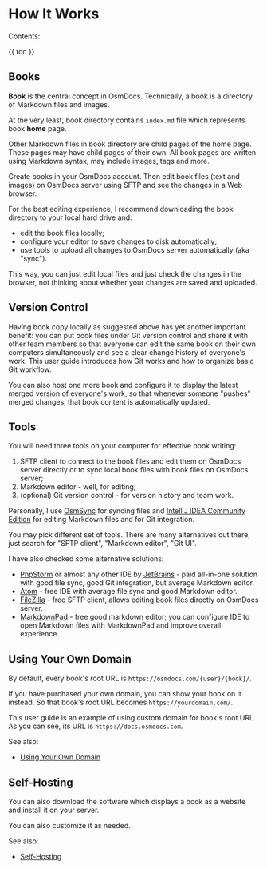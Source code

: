 # How It Works

Contents:

{{ toc }}

## Books

**Book** is the central concept in OsmDocs. Technically, a book is a directory of Markdown files and images.

At the very least, book directory contains `index.md` file which represents book **home** page.

Other Markdown files in book directory are child pages of the home page. These pages may have child pages of their own. All book pages are written using Markdown syntax, may include images, tags and more.

Create books in your OsmDocs account. Then edit book files (text and images) on OsmDocs server using SFTP and see the changes in a Web browser.

For the best editing experience, I recommend downloading the book directory to your local hard drive and:

* edit the book files locally;
* configure your editor to save changes to disk automatically;
* use tools to upload all changes to OsmDocs server automatically (aka "sync").

This way, you can just edit local files and just check the changes in the browser, not thinking about whether your changes are saved and uploaded.

## Version Control

Having book copy locally as suggested above has yet another important benefit: you can put book files under Git version control and share it with other team members so that everyone can edit the same book on their own computers simultaneously and see a clear change history of everyone's work. This user guide introduces how Git works and how to organize basic Git workflow.

You can also host one more book and configure it to display the latest merged version of everyone's work, so that whenever someone "pushes" merged changes, that book content is automatically updated.

## Tools

You will need three tools on your computer for effective book writing:

1. SFTP client to connect to the book files and edit them on OsmDocs server directly or to sync local book files with book files on OsmDocs server;
2. Markdown editor - well, for editing;
3. (optional) Git version control - for version history and team work.

Personally, I use [OsmSync]() for syncing files and [IntelliJ IDEA Community Edition]() for editing Markdown files and for Git integration. 

You may pick different set of tools. There are many alternatives out there, just search for "SFTP client", "Markdown editor", "Git UI".  

I have also checked some alternative solutions:

* [PhpStorm]() or almost any other IDE by [JetBrains]() - paid all-in-one solution with good file sync, good Git integration, but average Markdown editor.
* [Atom]() - free IDE with average file sync and good Markdown editor. 
* [FileZilla]() - free SFTP client, allows editing book files directly on OsmDocs server.
* [MarkdownPad]() - free good markdown editor; you can configure IDE to open Markdown files with MarkdownPad and improve overall experience.



## Using Your Own Domain

By default, every book's root URL is `https://osmdocs.com/{user}/{book}/`.

If you have purchased your own domain, you can show your book on it instead. So that book's root URL becomes `https://yourdomain.com/`.

This user guide is an example of using custom domain for book's root URL. As you can see, its URL is `https://docs.osmdocs.com`.

See also:

* [Using Your Own Domain](settings/using-your-own-domain.html)

## Self-Hosting

You can also download the software which displays a book as a website and install it on your server.

You can also customize it as needed.

See also:

* [Self-Hosting](self-hosting.html)
